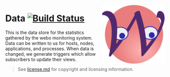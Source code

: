 <img align="right" width="200" title="logo: a letter W with two eyes"
src="./assets/images/webo.svg">

# Data [![Build Status](https://travis-ci.org/pragdave/webo-data.svg?branch=master)](https://travis-ci.org/pragdave/webo-data)


This is the data store for the statistics gathered by the webo
monitoring system. Data can be written to us for hosts, nodes,
applications, and processes. When data is changed, we generate triggers
which allow subscribers to update their views.




> See [license.md](license.md) for copyright and licensing information.